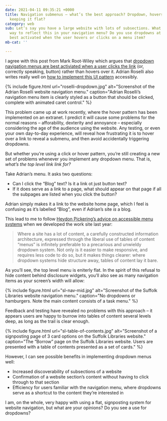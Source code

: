 ```yaml
---
date: 2021-04-11 09:35:21 +0000
title: Navigation submenus – what’s the best approach? Dropdown, hovers, clicks or
  keeping it flat?
category: web
sub: Let’s say you have a large website with lots of subsections. What’s the best
  way to reflect this in your navigation menu? Do you use dropdowns at all? Are they
  best activated when the user hovers or clicks on a menu item?
mb-cat: ''

---
```

I agree with this post from Mark Root-Wiley which argues that [dropdown navigation menus are best activiated when a user clicks the link](https://css-tricks.com/in-praise-of-the-unambiguous-click-menu/) (or, correctly speaking, button) rather than hovers over it. Adrian Roselli also writes really well on [how to implement this UI pattern](https://adrianroselli.com/2019/06/link-disclosure-widget-navigation.html) accessibly.

{% include figure.html url="roselli-dropdown.jpg" alt="Screenshot of the Adrian Roselli website navigation menu." caption="Adrian Roselli’s navigation menu item is clearly styled as a button that should be clicked, complete with animated caret control." %}

This problem came up at work recently, where the hover pattern has been implemented on an extranet. I predict it will cause some problems for the normal reasons – afforability, dexterity and annoyance – especially considering the age of the audience using the website. Any testing, or even your own day-to-day experience, will reveal how frustrating it is to hover over a link to reveal a submenu, and then avoid accidentally triggering dropdowns.

But whether you’re using a click or hover pattern, you’re still creating a new set of problems whenever you implement any dropdown menu. That is, _what’s the top level link link for?_

Take Adrian’s menu. It asks two questions:

* Can I click the “Blog” text? Is it a link ot just button text?
* If it does serve as a link to a page, what should appear on that page if all the subpages are listed when you click the button?

Adrian simply makes it a link to the website home page, which I feel is confusing as it’s labelled “Blog”, even if Adrian’s site _is_ a blog.

This lead to me to follow [Heydon Pickering’s advice on accessible menu systems](https://www.smashingmagazine.com/2017/11/building-accessible-menu-systems/) when we developed the work site last year:

> Where a site has a lot of content, a carefully constructed information architecture, expressed through the liberal use of tables of content “menus” is infinitely preferable to a precarious and unwieldy dropdown system. Not only is it easier to make responsive, and requires less code to do so, but it makes things clearer: where dropdown systems hide structure away, tables of content lay it bare.

As you’ll see, the top level menu is eniterly flat. In the spirit of this refusal to hide content behind disclosure widgets, you’ll also see as many navigation items as your screen’s width will allow:

{% include figure.html url="sl-nav-mid.jpg" alt="Screenshot of the Suffolk Libraries website navigation menu." caption="No dropdowns or hamburgers. Note the main content consists of a task menu." %}

Feedback and testing have revealed no problems with this approach – it appears users are happy to burrow into tables of content several levels deep, as long as the trail is clear enough.

{% include figure.html url="sl-table-of-contents.jpg" alt="Screenshot of a signposting page of 3 card options on the Suffolk Libraries website." caption="The “Borrow” page on the Suffolk Libraries website. Users are presented with a table of contents presented as a set of cards." %}

However, I can see possible benefits in implementing dropdown menus well:

* Increased discoverability of subsections of a website
* Confirmation of a website section’s content without having to click through to that section
* Efficiency for users familiar with the navigation menu, where dropdowns serve as a shortcut to the content they’re interested in

I am, on the whole, very happy with using a flat, signposting system for website navigation, but what are your opinions? Do you see a use for dropdowns?